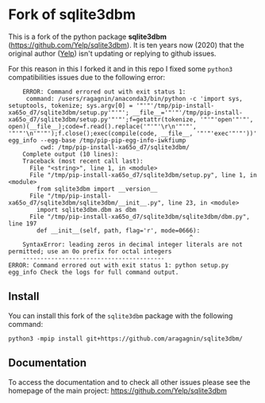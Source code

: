 Fork of sqlite3dbm
==================

This is a fork of the python package **sqlite3dbm** (https://github.com/Yelp/sqlite3dbm). It is ten years now (2020) that the original author ([Yelp](https://github.com/Yelp)) isn't updating or replying to github issues. 

For this reason in this I forked it and in this repo I fixed some `python3` compatibilities issues due to the following error:

```
    ERROR: Command errored out with exit status 1:
     command: /users/ragagnin/anaconda3/bin/python -c 'import sys, setuptools, tokenize; sys.argv[0] = '"'"'/tmp/pip-install-xa65o_d7/sqlite3dbm/setup.py'"'"'; __file__='"'"'/tmp/pip-install-xa65o_d7/sqlite3dbm/setup.py'"'"';f=getattr(tokenize, '"'"'open'"'"', open)(__file__);code=f.read().replace('"'"'\r\n'"'"', '"'"'\n'"'"');f.close();exec(compile(code, __file__, '"'"'exec'"'"'))' egg_info --egg-base /tmp/pip-pip-egg-info-iwkfiump
         cwd: /tmp/pip-install-xa65o_d7/sqlite3dbm/
    Complete output (10 lines):
    Traceback (most recent call last):
      File "<string>", line 1, in <module>
      File "/tmp/pip-install-xa65o_d7/sqlite3dbm/setup.py", line 1, in <module>
        from sqlite3dbm import __version__
      File "/tmp/pip-install-xa65o_d7/sqlite3dbm/sqlite3dbm/__init__.py", line 23, in <module>
        import sqlite3dbm.dbm as dbm
      File "/tmp/pip-install-xa65o_d7/sqlite3dbm/sqlite3dbm/dbm.py", line 197
        def __init__(self, path, flag='r', mode=0666):
                                                   ^
    SyntaxError: leading zeros in decimal integer literals are not permitted; use an 0o prefix for octal integers
    ----------------------------------------
ERROR: Command errored out with exit status 1: python setup.py egg_info Check the logs for full command output.
```

Install
-------

You can install this fork of the `sqlite3dbm` package with the following command:

```python3 -mpip install git+https://github.com/aragagnin/sqlite3dbm/```


Documentation
-------

To access the documentation and to check all other issues please see the homepage of the main project:  https://github.com/Yelp/sqlite3dbm
